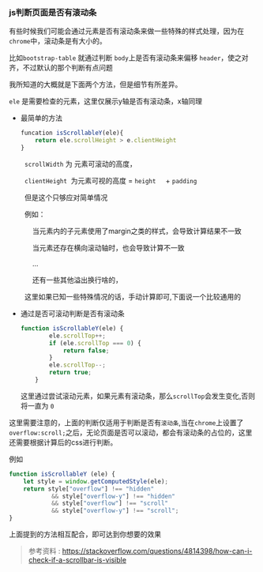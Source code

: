 ### js判断页面是否有滚动条

有些时候我们可能会通过元素是否有滚动条来做一些特殊的样式处理，因为在`chrome`中，滚动条是有大小的。

比如`bootstrap-table` 就通过判断 `body`上是否有滚动条来偏移 `header`，使之对齐，不过默认的那个判断有点问题



我所知道的大概就是下面两个方法，但是细节有所差异。

`ele` 是需要检查的元素，这里仅展示y轴是否有滚动条，x轴同理

* 最简单的方法
  
  ```javascript
  funcation isScrollableY(ele){
      return ele.scrollHeight > e.clientHeight
  }
  ```

        `scrollWidth` 为 元素可滚动的高度，

        `clientHeight`  为元素可视的高度  = `height`     + `padding`

        但是这个只够应对简单情况

        例如：

            当元素内的子元素使用了margin之类的样式，会导致计算结果不一致

            当元素还存在横向滚动轴时，也会导致计算不一致

            ...

            还有一些其他溢出换行啥的，

        这里如果已知一些特殊情况的话，手动计算即可,下面说一个比较通用的

* 通过是否可滚动判断是否有滚动条
  
  ```javascript
  function isScrollableY(ele) {
          ele.scrollTop++;
          if (ele.scrollTop === 0) {
              return false;
          }
          ele.scrollTop--;
          return true;
      }
  ```
  
  这里通过尝试滚动元素，如果元素有滚动条，那么`scrollTop`会发生变化,否则将一直为 `0`



这里需要注意的，上面的判断仅适用于判断是否有`滚动条`,当在`chrome`上设置了 `overflow:scroll;`之后，无论页面是否可以滚动，都会有滚动条的占位的，这里还需要根据计算后的css进行判断。

例如

```javascript
function isScrollableY (ele) {
    let style = window.getComputedStyle(ele);
    return style["overflow"] !== "hidden" 
            && style["overflow-y"] !== "hidden"
            && style["overflow"] !== "scroll"
            && style["overflow-y"] !== "scroll";
}
```

上面提到的方法相互配合，即可达到你想要的效果



> 参考资料 : https://stackoverflow.com/questions/4814398/how-can-i-check-if-a-scrollbar-is-visible
